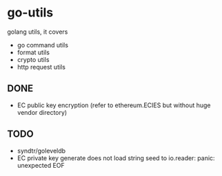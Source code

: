 # go-utils
golang utils, it covers
 - go command utils
 - format utils
 - crypto utils
 - http request utils


## DONE
- EC public key encryption (refer to ethereum.ECIES
but without huge vendor directory)

## TODO
- syndtr/goleveldb
- EC private key generate does not load string seed to io.reader: panic: unexpected EOF
